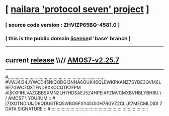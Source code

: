 
# [ [nailara 'protocol seven' project](http://nailara.network/) ]

### [ source code version : ZHVIZP65BQ-4581.0 ]

### ( this is the public domain [license](../license)d 'base' branch )
---
## current [release](https://github.com/nailara-technologies/protocol-7/releases) \\\\// [AMOS7-v2.25.7](https://github.com/nailara-technologies/protocol-7/releases/tag/AMOS7-v2.25.7)
---

#,,,.,,,,,,.,,.,,,.,,,..,,.,.,,,,,,.,,.,.,,,.,..,,...,..,,..,,,..,,,.,..,,.,.,
#VWJ4I34JYWCD45NIQODGI3NNA6OUK46QLEWKPKANZ7SYDE3QVM6LBE7GWC7QXTFNDBXKOCQTK7FPM
#\\\|KXFIHLVAZGBBSXMNZLH7HDSAEJ5Z4HPEIAFZMVCMXBVHBLYBH6U \ / AMOS7 \ YOURUM ::
#\[7]XOTNDIUIJD6QDU6TRQ5WBO6FXY45OIGH7RGVZ2CLLR7MECMLDIDI 7  DATA SIGNATURE ::
#:::::::::::::::::::::::::::::::::::::::::::::::::::::::::::::::::::::::::::::
